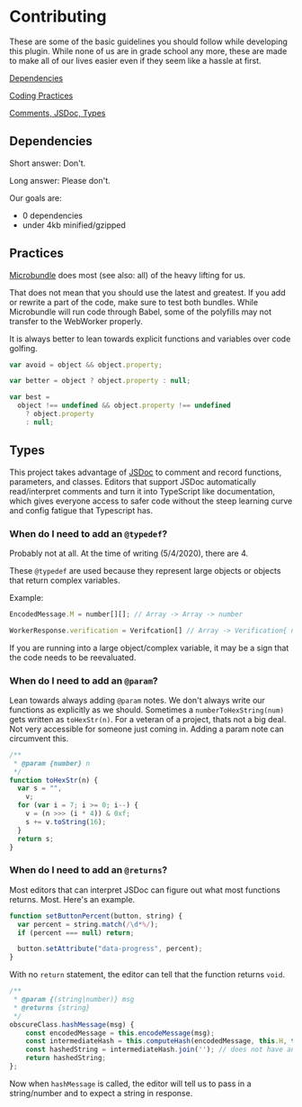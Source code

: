 # Contributing

These are some of the basic guidelines you should follow while developing this plugin. While none of us are in grade school any more, these are made to make all of our lives easier even if they seem like a hassle at first.

[Dependencies](#dependencies)

[Coding Practices](#practices)

[Comments, JSDoc, Types](#types)

## Dependencies

Short answer: Don't.

Long answer: Please don't.

Our goals are:

- 0 dependencies
- under 4kb minified/gzipped

## Practices

[Microbundle](https://github.com/developit/microbundle) does most (see also: all) of the heavy lifting for us.

That does not mean that you should use the latest and greatest. If you add or rewrite a part of the code, make sure to test both bundles. While Microbundle will run code through Babel, some of the polyfills may not transfer to the WebWorker properly.

It is always better to lean towards explicit functions and variables over code golfing.

```js
var avoid = object && object.property;

var better = object ? object.property : null;

var best =
  object !== undefined && object.property !== undefined
    ? object.property
    : null;
```

## Types

This project takes advantage of [JSDoc](https://jsdoc.app/index.html) to comment and record functions, parameters, and classes. Editors that support JSDoc automatically read/interpret comments and turn it into TypeScript like documentation, which gives everyone access to safer code without the steep learning curve and config fatigue that Typescript has.

### When do I need to add an `@typedef`?

Probably not at all. At the time of writing (5/4/2020), there are 4.

These `@typedef` are used because they represent large objects or objects that return complex variables.

Example:

```js
EncodedMessage.M = number[][]; // Array -> Array -> number

WorkerResponse.verification = Verifcation[] // Array -> Verification{ nonce: number, time: number, question: string }
```

If you are running into a large object/complex variable, it may be a sign that the code needs to be reevaluated.

### When do I need to add an `@param`?

Lean towards always adding `@param` notes. We don't always write our functions as explicitly as we should. Sometimes a `numberToHexString(num)` gets written as `toHexStr(n)`. For a veteran of a project, thats not a big deal. Not very accessible for someone just coming in. Adding a param note can circumvent this.

```js
/**
 * @param {number} n
 */
function toHexStr(n) {
  var s = "",
    v;
  for (var i = 7; i >= 0; i--) {
    v = (n >>> (i * 4)) & 0xf;
    s += v.toString(16);
  }
  return s;
}
```

### When do I need to add an `@returns`?

Most editors that can interpret JSDoc can figure out what most functions returns. Most. Here's an example.

```js
function setButtonPercent(button, string) {
  var percent = string.match(/\d*%/);
  if (percent === null) return;

  button.setAttribute("data-progress", percent);
}
```

With no `return` statement, the editor can tell that the function returns `void`.

```js
/**
 * @param {(string|number)} msg
 * @returns {string}
 */
obscureClass.hashMessage(msg) {
	const encodedMessage = this.encodeMessage(msg);
	const intermediateHash = this.computeHash(encodedMessage, this.H, this.K);
	const hashedString = intermediateHash.join(''); // does not have an inherent type attached
	return hashedString;
};
```

Now when `hashMessage` is called, the editor will tell us to pass in a string/number and to expect a string in response.
